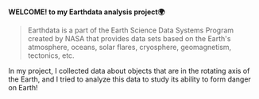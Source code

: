 **WELCOME! to my Earthdata analysis project🌍**

>Earthdata is a part of the Earth Science Data Systems Program created by NASA that provides data sets based on the Earth's atmosphere, oceans, solar flares, cryosphere, geomagnetism, tectonics, etc.

In my project, I collected data about objects that are in the rotating axis of the Earth, and I tried to analyze this data to study its ability to form danger on Earth!
